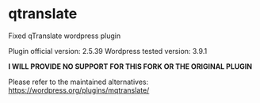 qtranslate
==========

Fixed qTranslate wordpress plugin

Plugin official version: 2.5.39
Wordpress tested version: 3.9.1

**I WILL PROVIDE NO SUPPORT FOR THIS FORK OR THE ORIGINAL PLUGIN**

Please refer to the maintained alternatives: https://wordpress.org/plugins/mqtranslate/
